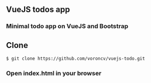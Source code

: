 ## VueJS todos app
### Minimal todo app on VueJS and Bootstrap
## Clone
```
$ git clone https://github.com/voroncv/vuejs-todo.git
```
### Open index.html in your browser
